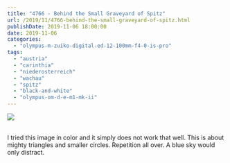 ```yaml
---
title: "4766 - Behind the Small Graveyard of Spitz"
url: /2019/11/4766-behind-the-small-graveyard-of-spitz.html
publishDate: 2019-11-06 18:00:00
date: 2019-11-06
categories: 
  - "olympus-m-zuiko-digital-ed-12-100mm-f4-0-is-pro"
tags: 
  - "austria"
  - "carinthia"
  - "niederosterreich"
  - "wachau"
  - "spitz"
  - "black-and-white"
  - "olympus-om-d-e-m1-mk-ii"
---
```

<div class="container">
<div class="center"><a target="_blank" href="https://d25zfm9zpd7gm5.cloudfront.net/1200x1200/2018/20180430_151127_lr.jpg"><img class="webfeedsFeaturedVisual" src="https://d25zfm9zpd7gm5.cloudfront.net/0600x0600/2018/20180430_151127_lr.jpg" /></a></div>
</div>
<br />

I tried this image in color and it simply does not work that well.
This is about mighty triangles and smaller circles. Repetition all
over. A blue sky would only distract.